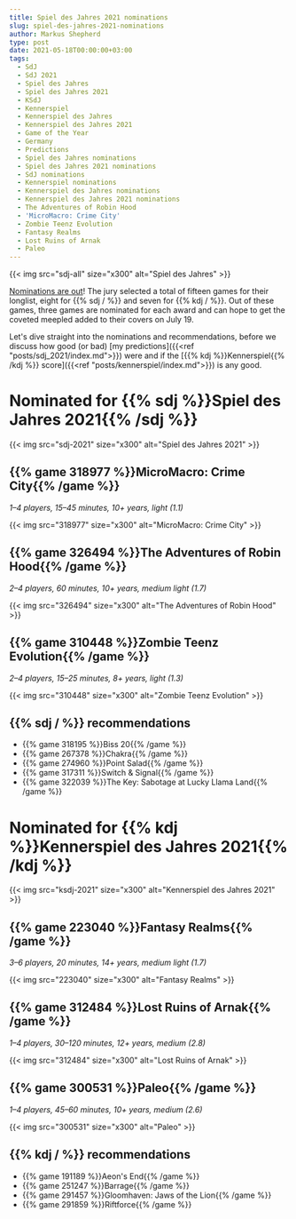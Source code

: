 ```yaml
---
title: Spiel des Jahres 2021 nominations
slug: spiel-des-jahres-2021-nominations
author: Markus Shepherd
type: post
date: 2021-05-18T00:00:00+03:00
tags:
  - SdJ
  - SdJ 2021
  - Spiel des Jahres
  - Spiel des Jahres 2021
  - KSdJ
  - Kennerspiel
  - Kennerspiel des Jahres
  - Kennerspiel des Jahres 2021
  - Game of the Year
  - Germany
  - Predictions
  - Spiel des Jahres nominations
  - Spiel des Jahres 2021 nominations
  - SdJ nominations
  - Kennerspiel nominations
  - Kennerspiel des Jahres nominations
  - Kennerspiel des Jahres 2021 nominations
  - The Adventures of Robin Hood
  - 'MicroMacro: Crime City'
  - Zombie Teenz Evolution
  - Fantasy Realms
  - Lost Ruins of Arnak
  - Paleo
---
```


{{< img src="sdj-all" size="x300" alt="Spiel des Jahres" >}}

[Nominations are out](https://www.spiel-des-jahres.de/aktuelle-preistraeger-2021/)! The jury selected a total of fifteen games for their longlist, eight for {{% sdj / %}} and seven for {{% kdj / %}}. Out of these games, three games are nominated for each award and can hope to get the coveted meepled added to their covers on July 19.

Let's dive straight into the nominations and recommendations, before we discuss how good (or bad) [my predictions]({{<ref "posts/sdj_2021/index.md">}}) were and if the [{{% kdj %}}Kennerspiel{{% /kdj %}} score]({{<ref "posts/kennerspiel/index.md">}}) is any good.


# Nominated for {{% sdj %}}Spiel des Jahres 2021{{% /sdj %}}

{{< img src="sdj-2021" size="x300" alt="Spiel des Jahres 2021" >}}


## {{% game 318977 %}}MicroMacro: Crime City{{% /game %}}

*1–4 players, 15–45 minutes, 10+ years, light (1.1)*

{{< img src="318977" size="x300" alt="MicroMacro: Crime City" >}}


## {{% game 326494 %}}The Adventures of Robin Hood{{% /game %}}

*2–4 players, 60 minutes, 10+ years, medium light (1.7)*

{{< img src="326494" size="x300" alt="The Adventures of Robin Hood" >}}


## {{% game 310448 %}}Zombie Teenz Evolution{{% /game %}}

*2–4 players, 15–25 minutes, 8+ years, light (1.3)*

{{< img src="310448" size="x300" alt="Zombie Teenz Evolution" >}}


## {{% sdj / %}} recommendations

* {{% game 318195 %}}Biss 20{{% /game %}}
* {{% game 267378 %}}Chakra{{% /game %}}
* {{% game 274960 %}}Point Salad{{% /game %}}
* {{% game 317311 %}}Switch & Signal{{% /game %}}
* {{% game 322039 %}}The Key: Sabotage at Lucky Llama Land{{% /game %}}


# Nominated for {{% kdj %}}Kennerspiel des Jahres 2021{{% /kdj %}}

{{< img src="ksdj-2021" size="x300" alt="Kennerspiel des Jahres 2021" >}}


## {{% game 223040 %}}Fantasy Realms{{% /game %}}

*3–6 players, 20 minutes, 14+ years, medium light (1.7)*

{{< img src="223040" size="x300" alt="Fantasy Realms" >}}


## {{% game 312484 %}}Lost Ruins of Arnak{{% /game %}}

*1–4 players, 30–120 minutes, 12+ years, medium (2.8)*

{{< img src="312484" size="x300" alt="Lost Ruins of Arnak" >}}


## {{% game 300531 %}}Paleo{{% /game %}}

*1–4 players, 45–60 minutes, 10+ years, medium (2.6)*

{{< img src="300531" size="x300" alt="Paleo" >}}


## {{% kdj / %}} recommendations

* {{% game 191189 %}}Aeon's End{{% /game %}}
* {{% game 251247 %}}Barrage{{% /game %}}
* {{% game 291457 %}}Gloomhaven: Jaws of the Lion{{% /game %}}
* {{% game 291859 %}}Riftforce{{% /game %}}

